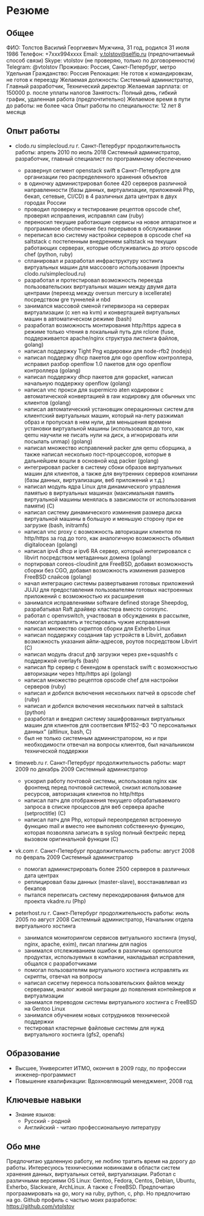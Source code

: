 # Резюме

## Общее
ФИО: Толстов Василий Георгиевич
Мужчина, 31 год, родился 31 июля 1986
Телефон: +7xxx994xxxx
Email: v.tolstov@selfip.ru (предпочитаемый способ связи)
Skype: vtolstov (не проверяю, только по договоренности)
Telegram: @vtolstov
Проживаю: Россия, Санкт-Петербург, метро Удельная
Гражданство: Россия
Релокация: Не готов к командировкам, не готов к переезду
Желаемая должность: Системный администратор, Главный разработчик, Технический директор
Желаемая зарплата: от 150000 р. после уплаты налогов
Занятость: Полный день, гибкий график, удаленная работа (предпочтительно)
Желаемое время в пути до работы: не более часа
Опыт работы по специальности: 12 лет 8 месяцв

## Опыт работы
* clodo.ru simplecloud.ru
  г. Санкт-Петербург
  продолжительность работы: апрель 2010 по июль 2018
  Системный администратор, разработчик, главный специалист по программному обеспечению
  * развернул сегмент openstack swift в Санкт-Петербурге для организации гео распределенного хранения объектов
  * в одиночку администрировал более 420 серверов различной направленности (базы данных, виртуализации, приложений Php, бекап, сетевые, CI/CD) в 4 различных дата центрах в двух городах России
  * проводил проверку и тестирование рецептов opscode chef, проверял исправления, исправлял сам (ruby)
  * переносил текущие работающие сервисы на новое аппаратное и программное обеспечение без перерывов в обслуживании
  * переписал всю систему настройки серверов в opscode chef на saltstack с постепенным внедрением saltstack на текущих работающих серверах, которые обслуживались до этого opscode chef (python, ruby)
  * спланировал и разработал инфраструктуру хостинга виртуальных машин для массоовго использования (проекты clodo.ru/simplecloud.ru)
  * разработал и протестировал возможность переезда пользовательских виртуальных машин между двумя дата центрами (переезд между oversun mercury в ixcellerate) посредством gre туннелей и nbd
  * занимался массовой сменой гипервизора на серверах виртуализации (с xen на kvm) и конвертацией виртуальных машин в автоматическом режиме (bash)
  * разработал возможность монтирования http/https адреса в режиме только чтения в локальный путь для rclone (fuse, поддерживается apache/nginx структура листинга файлов, golang)
  * написал поддержку Tight Png кодировки для node-rfb2 (nodejs)
  * написал поддержу dhcp пакетов для ogo openflow контроллера, исправил разбор openflow 1.0 пакетов для ogo openflow контроллера (golang)
  * написал поддержку dhcp пакетов для gopacket, написал начальную поддержку openflow (golang)
  * написал vnc прокси для supermicro aten кодировки с автоматической конвертацией в raw кодировку для обычных vnc клиентов (golang)
  * написал автоматический установщик операционных систем для клиентский виртуальных машин, который на-лету разжимал образ и пропускал в нем нули, для меньшения времени установки виртуальной машины (использовался до того, как qemu научили не писать нули на диск, а игнорировать или посылать unmap) (golang)
  * написал множество исправлений packer для qemu сборщика, а также написал несколько пост-процессоров, которые в дальнейшем вошли в основной код packer (golang)
  * интегрировал packer в систему сбоки образов виртуальных машин для клиентов, а также для внутренних серверов компании (базы данных, виртуализации, веб приложений и т.д.)
  * написал модуль ядра Linux для динамического управления памятью в виртуальных машинах (максимальная память виртуальной машины менялась в зависимости от использования памяти) (C)
  * написал систему динамического изминения размера диска виртуальной машины в большую и меньшую сторону при ее загрузке (bash, initramfs)
  * написал vnc proxy с возможность авторизации клиентов по http/https за год до того, как аналогичную возможность объявил digitalocean (golang)
  * написал ipv4 dhcp и ipv6 RA сервер, который интегрировался с libvirt посредством метаданных домена (golang)
  * портировал coreos-cloudinit для FreeBSD, добавил возможность сборки без CGO, добавил возможность изминения размеров FreeBSD слайсов (golang)
  * начал интеграцию системы развертывания готовых приложений JUJU для предоставления пользователям готовых настроенных приложений с возможностью их расширения
  * занимался исправлениями software defined storage Sheepdog, разрабатывал Raft драйвер кластера вместо corosync.
  * работал с openvswitch, участвовал в обсуждениях в рассылке, помогал исправлять и тестировать чужие исправления
  * написал множество скриптов сборки для Exherbo Linux
  * написал поддержку создания tap устройств в Libvirt, добавил возможность указания айпи-адресов, роутов посредством Libvirt (C)
  * написал модуль dracut длф загрузки через pxe+squashfs с поддержкой overlayfs (bash)
  * написал ftp сервер с бекендом в openstack swift с возможностью авторизации через http/https api (golang)
  * написал множество рецептов opscode chef для настройки серверов (ruby)
  * написал и добился включения нескольких патчей в opscode chef (ruby)
  * написал и добился включения нескольких патчей в saltstack (python)
  * разработал и внедрил систему зашифрованных виртуальных машин для клиентов для соответсвия №152-ФЗ "О персональных данных" (altlinux, bash, C)
  * был не только системным администратором, но и при необходимости отвечал на вопросы клиентов, был начальником технической поддержки

* timeweb.ru
  г. Санкт-Петербург
  продолжительность работы: март 2009 по декабрь 2009
  Системный администратор
  * ускорил работу почтовой системы, использовав nginx как фронтенд перед почтовой системой, снизил использование ресурсов, авторизация клиентов по http/https
  * написал патч для отображения текущего обрабатываемого запроса в списке процессов для веб сервера apache (setproctitle) (C)
  * написал патч для Php, который переопределял встроенную функцию mail и вместо нее выполнял собственную функцию, которая позволяла записать в syslog полный бектрейс перед вызовом оригинальной функции (C)
* vk.com
  г. Санкт-Петербург
  продолжительность работы: август 2008 по февраль 2009
  Системный администратор
  * помогал администрировать более 2500 серверов в различных дата центрах
  * реплицировал базы данных (master-slave), восстанавливал из бекапов
  * пытался переписать систему перекодирования фильмов для проекта vkadre.ru (Php)
* peterhost.ru
  г. Санкт-Петербург
  продолжительность работы: июль 2005 по август 2008
  Системный администратор, Начальник отдела виртуального хостинга
  * занимался мониторингом сервисов витуального хостинга (mysql, nginx, apache, exim), писал плагины для nagios
  * занимался отслеживанием ошибок в различных opensource продуктах, используемых в компании, накладывал исправления, общался с разработчиками
  * помогал пользователям виртуального хостинга исправлять их скрипты, отвечал на вопросы
  * написал сисетму переноса пользовательских файлов между серверами, аналог живой миграции до появления контейнеров и виртуализации
  * занимался переводом системы виртуального хостинга с FreeBSD на Gentoo Linux
  * занимался обучением новых сотрудников технической поддержки
  * тестировал кластерные файловые системы для нужд виртуального хостинга (gfs2, openafs)

## Образование
* Высшее, Университет ИТМО, окончил в 2009 году, по профессии инженер-программист
* Повышение квалификации: Вдохновляющий менеджмент, 2008 год

## Ключевые навыки
* Знание языков:
  * Русский - родной
  * Английский - читаю профессиональную литературу

## Обо мне
Предпочитаю удаленную работу, не люблю тратить время на дорогу до работы.
Интересуюсь техническими новинками в области систем хранения данных, виртуальных сетей, виртуализации.
Работал с различными версиями OS Linux: Gentoo, Fedora, Centos, Debian, Ubuntu, Exherbo, Slackware, ArchLinux. А также с FreeBSD.
Предпочитаю програамировать на go, могу на ruby, python, c, php. Но предпочитаю на go.
Github профиль с частью моих разработок: https://github.com/vtolstov
